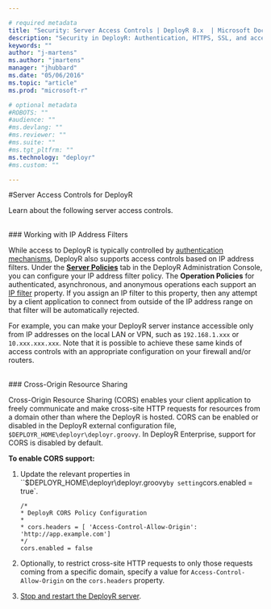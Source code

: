 ```yaml
---

# required metadata
title: "Security: Server Access Controls | DeployR 8.x  | Microsoft Docs"
description: "Security in DeployR: Authentication, HTTPS, SSL, and access controls for server, Project file and Repository File, and more."
keywords: ""
author: "j-martens"
ms.author: "jmartens"
manager: "jhubbard"
ms.date: "05/06/2016"
ms.topic: "article"
ms.prod: "microsoft-r"

# optional metadata
#ROBOTS: ""
#audience: ""
#ms.devlang: ""
#ms.reviewer: ""
#ms.suite: ""
#ms.tgt_pltfrm: ""
ms.technology: "deployr"
#ms.custom: ""

---
```


#Server Access Controls for DeployR

Learn about the following server access controls.

<br/>
### Working with IP Address Filters

While access to DeployR is typically controlled by [authentication mechanisms](../operationalize/configure-authentication.md), DeployR also supports access controls based on IP address filters. Under the [**Server Policies**](deployr-admin-managing-server-policies.md#server-policy-properties) tab in the DeployR Administration Console, you can configure your IP address filter policy. The **Operation Policies** for authenticated, asynchronous, and anonymous operations each support an [IP filter](deployr-admin-managing-server-policies.md#server-policy-properties) property. If you assign an IP filter to this property, then any attempt by a client application to connect from outside of the IP address range on that filter will be automatically rejected.

For example, you can make your DeployR server instance accessible only from IP addresses on the local LAN or VPN, such as `192.168.1.xxx` or `10.xxx.xxx.xxx`. Note that it is possible to achieve these same kinds of access controls with an appropriate configuration on your firewall and/or routers.


<br/>
### Cross-Origin Resource Sharing

Cross-Origin Resource Sharing (CORS) enables your client application to freely communicate and make cross-site HTTP requests for resources from a domain other than where the DeployR is hosted.  CORS can be enabled or disabled in the DeployR external configuration file, `$DEPLOYR_HOME\deployr\deployr.groovy`. In DeployR Enterprise, support for CORS is disabled by default.

**To enable CORS support:**

1. Update the relevant properties in ``$DEPLOYR_HOME\deployr\deployr.groovy` by setting `cors.enabled = true`.

   ```
   /*
   * DeployR CORS Policy Configuration
   *
   * cors.headers = [ 'Access-Control-Allow-Origin': 'http://app.example.com']
   */
   cors.enabled = false
   ```

1. Optionally, to restrict cross-site HTTP requests to only those requests coming from a specific domain, specify a value for `Access-Control-Allow-Origin` on the `cors.headers` property.

1. [Stop and restart the DeployR server](deployr-common-administration-tasks.md#startstop).